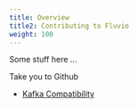 ```yaml
---
title: Overview
title2: Contributing to Fluvio
weight: 100
---
```


Some stuff here ...

Take you to Github

* [Kafka Compatibility](http://github.com/infinyon)
